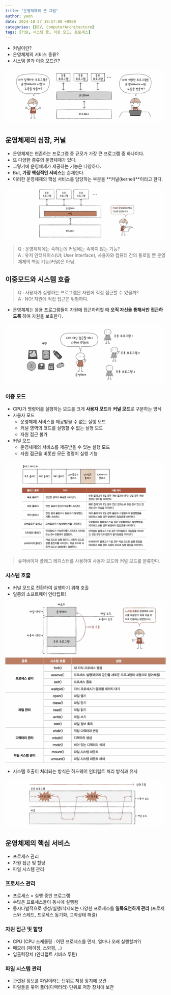 ```yaml
---
title: "운영체제의 큰 그림"
author: yeon
date: 2024-10-27 19:57:00 +0900
categories: [DEV, ComputerArchitecture]
tags: [커널, 시스템 콜, 이중 모드, 프로세스]
---
```


- 커널이란?
- 운영체제의 서비스 종류?
- 시스템 콜과 이중 모드란?

![alt text](/assets/img/운영체제/운영체제의큰그림/image.png)

## 운영체제의 심장, 커널

- 운영체제는 현존하는 프로그램 중 규모가 가장 큰 프로그램 중 하나이다.
- 또 다양한 종류의 운영체제가 있다.
- 그렇기에 운영체제가 제공하는 기능은 다양하다.
- But, **가장 핵심적인 서비스**는 존재한다.
- 이러한 운영체제의 핵심 서비스를 담당하는 부분을 **커널(kernel)**이라고 한다.

![alt text](/assets/img/운영체제/운영체제의큰그림/image-1.png)

> Q : 운영체제에는 속하는데 커널에는 속하지 않는 기능?   
A : 유저 인터페이스(UI; User Interface), 사용자와 컴퓨터 간의 통로일 뿐 운영체제의 핵심 기능(커널)은 아님

## 이중모드와 시스템 호출

> Q : 사용자가 실행하는 프로그램은 자원에 직접 접근할 수 있을까?   
A : NO! 자원에 직접 접근은 위험하다.

- 운영체제는 응용 프로그램들이 자원에 접근하려할 때 **오직 자신을 통해서만 접근하도록** 하여 자원을 보호한다.

![alt text](/assets/img/운영체제/운영체제의큰그림/image-2.png)

### 이중 모드

- CPU가 명령어를 실행하는 모드를 크게 **사용자 모드**와 **커널 모드**로 구분하는 방식
- 사용자 모드
    - 운영체제 서비스를 제공받을 수 없는 실행 모드
    - 커널 영역의 코드를 실행할 수 없는 실행 모드
    - 자원 접근 불가
- 커널 모드
    - 운영체제의 서비스를 제공받을 수 있는 실행 모드
    - 자원 접근을 비롯한 모든 명령어 실행 기능

![alt text](/assets/img/운영체제/운영체제의큰그림/image-3.png)
> 슈퍼바이저 플래그 레지스터를 사용하여 사용자 모드와 커널 모드를 분류한다.

### 시스템 호출

- 커널 모드로 전환하여 실행하기 위해 호출
- 일종의 소프트웨어 인터럽트!

![alt text](/assets/img/운영체제/운영체제의큰그림/image-4.png)
![alt text](/assets/img/운영체제/운영체제의큰그림/image-5.png)

- 시스템 호출이 처리되는 방식은 하드웨어 인터럽트 처리 방식과 유사

![alt text](/assets/img/운영체제/운영체제의큰그림/image-6.png)

## 운영체제의 핵심 서비스

- 프로세스 관리
- 자원 접근 및 할당
- 파일 시스템 관리

### 프로세스 관리

- 프로세스 = 실행 중인 프로그램
- 수많은 프로세스들이 동시에 실행됨
- 동시다발적으로 생성/실행/삭제되는 다양한 프로세스를 **일목요연하게 관리** (프로세스와 스레드, 프로세스 동기화, 교착상태 해결)

### 자원 접근 및 할당

- CPU (CPU 스케줄링 : 어떤 프로세스를 먼저, 얼마나 오래 실행할까?)
- 메모리 (페이징, 스와핑, ..)
- 입출력장치 (인터럽트 서비스 루틴)

### 파일 시스템 관리

- 관련된 정보를 파일이라는 단위로 저장 장치에 보관
- 파일들을 묶어 폴더(디렉터리) 단위로 저장 장치에 보관